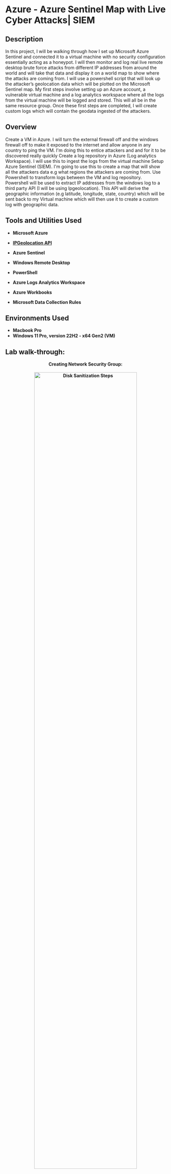 <h1>Azure - Azure Sentinel Map with Live Cyber Attacks| SIEM </h1>

 

<h2>Description</h2>
In this project, I will be walking through how I set up Microsoft Azure Sentinel and connected it to a virtual machine with no security configuration essentially acting as a honeypot. I will then monitor and log real live remote desktop brute force attacks from different IP addresses from around the world and will take that data and display it on a world map to show where  the attacks are coming from. I will use a powershell script that will look up the attacker’s geolocation data which will be plotted on the Microsoft Sentinel map. My first steps involve setting up an Azure account, a vulnerable virtual machine and a log analytics workspace where all the logs from the virtual machine will be logged and stored. This will all be in the same resource group. Once these first steps are completed, I will create custom logs which will contain the geodata ingested of the attackers.
<br />

<h2>Overview</h2>
Create a VM in Azure. I will turn the external firewall off and the windows firewall off to make it exposed to the internet and allow anyone in any country to ping the VM. I'm doing this to entice attackers and and for it to be discovered really quickly
Create a log repository in Azure (Log analytics Workspace). I will use this to ingest the logs from the virtual machine
Setup Azure Sentinel (SIEM). I'm going to use this to create a map that will show all the attackers data e.g what regions  the attackers are coming from.
Use Powershell to transform logs between the VM and log repository. Powershell will be used to extract IP addresses from the windows log to a third party API (I will be using Ipgeolocation). This API will derive the geographic  information (e.g latitude, longitude, state, country) which will be sent back to my Virtual machine which will then use it to create a custom log with geographic data.



<h2>Tools and Utilities Used</h2>

- <b>Microsoft Azure<b>
  
- <b>[IPGeolocation API](https://ipgeolocation.io)</b>

- <b>Azure Sentinel</b>

- <b>Windows Remote Desktop<b>

- <b>PowerShell<b>

- <b> Azure Logs Analytics Workspace<b>

- <b>Azure Workbooks<b>

- <b> Microsoft Data Collection Rules<b>

<h2>Environments Used </h2>

- <b>Macbook Pro<b>
- <b>Windows 11 Pro, version 22H2 - x64 Gen2 (VM) <b>



<h2>Lab walk-through:</h2>

<p align="center">
Creating Network Security Group: <br/>
  <br>
<img src="https://i.imgur.com/TKV1pxU.png" height="80%" width="80%" alt="Disk Sanitization Steps"/>
<img src="" height="80%" width="80%" alt="Disk Sanitization Steps"/>
<br />
<br />
Select the disk:  <br/>
<img src="https://i.imgur.com/tcTyMUE.png" height="80%" width="80%" alt="Disk Sanitization Steps"/>
<br />
<br />
Enter the number of passes: <br/>
<img src="https://i.imgur.com/nCIbXbg.png" height="80%" width="80%" alt="Disk Sanitization Steps"/>
<br />
<br />
Confirm your selection:  <br/>
<img src="https://i.imgur.com/cdFHBiU.png" height="80%" width="80%" alt="Disk Sanitization Steps"/>
<br />
<br />
Wait for process to complete (may take some time):  <br/>
<img src="https://i.imgur.com/JL945Ga.png" height="80%" width="80%" alt="Disk Sanitization Steps"/>
<br />
<br />
Sanitization complete:  <br/>
<img src="https://i.imgur.com/K71yaM2.png" height="80%" width="80%" alt="Disk Sanitization Steps"/>
<br />
<br />
Observe the wiped disk:  <br/>
<img src="https://i.imgur.com/AeZkvFQ.png" height="80%" width="80%" alt="Disk Sanitization Steps"/>
</p>

<!--
 ```diff
- text in red
+ text in green
! text in orange
# text in gray
@@ text in purple (and bold)@@
```
--!>
